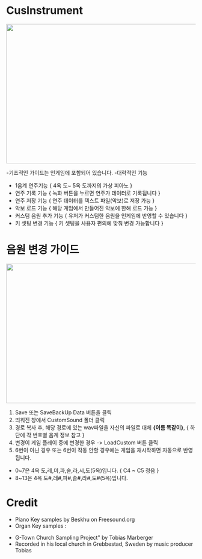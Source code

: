 # CusInstrument

<img src="https://user-images.githubusercontent.com/66342017/218859728-7e67f6e0-d180-4dff-8e2b-93d9e3ad0710.png"  width="700" height="370">

-기초적인 가이드는 인게임에 포함되어 있습니다.
-대략적인 기능
- 1음계 연주기능 { 4옥 도~ 5옥 도까지의 가상 피아노 }
- 연주 기록 기능 { 녹화 버튼을 누르면 연주가 데이터로 기록됩니다 }
- 연주 저장 기능 { 연주 데이터를 텍스트 파일(악보)로 저장 가능 }
- 악보 로드 기능 { 해당 게임에서 만들어진 악보에 한해 로드 가능 }
- 커스텀 음원 추가 기능 { 유저가 커스텀한 음원을 인게임에 반영할 수 있습니다 }
- 키 셋팅 변경 기능 { 키 셋팅을 사용자 편의에 맞춰 변경 가능합니다 }

# 음원 변경 가이드
<img src="https://user-images.githubusercontent.com/66342017/218858153-01fdfe58-f578-49e7-9506-ae3c634d3d16.JPG"  width="700" height="370">

1. Save 또는 SaveBackUp Data 버튼을 클릭
2. 띄워진 창에서 CustomSound 폴더 클릭
3. 경로 복사 후, 해당 경로에 있는 wav파일을 자신의 파일로 대체 __{이름 똑같이}__, { 하단에 각 번호별 음계 정보 참고 }
4. 변경이 게임 플레이 중에 변경한 경우 -> LoadCustom 버튼 클릭
5. 6번이 아닌 경우 또는 6번이 작동 안할 경우에는 게임을 재시작하면 자동으로 반영됩니다.

- 0~7은 4옥 도,레,미,파,솔,라,시,도(5옥)입니다. { C4 ~ C5 정음 }
- 8~13은 4옥 도#,레#,파#,솔#,라#,도#(5옥)입니다.

# Credit
- Piano Key samples by Beskhu on Freesound.org 
- Organ Key samples :
+ G-Town Church Sampling Project" by Tobias Marberger
+ Recorded in his local church in Grebbestad, Sweden by music producer Tobias
